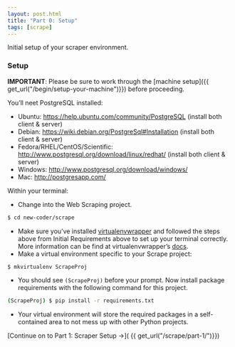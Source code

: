 ```yaml
---
layout: post.html
title: "Part 0: Setup"
tags: [scrape]
---
```


Initial setup of your scraper environment.


### Setup

**IMPORTANT**: Please be sure to work through the [machine setup]({{ get_url("/begin/setup-your-machine")}}) before proceeding.

You’ll neet PostgreSQL installed:

* Ubuntu: https://help.ubuntu.com/community/PostgreSQL   (install both client & server)
* Debian: https://wiki.debian.org/PostgreSql#Installation  (install both client & server)
* Fedora/RHEL/CentOS/Scientific: http://www.postgresql.org/download/linux/redhat/  (install both client & server)
* Windows: http://www.postgresql.org/download/windows/
* Mac: http://postgresapp.com/

Within your terminal:

* Change into the Web Scraping project.

```bash
$ cd new-coder/scrape
```

* Make sure you’ve installed [virtualenvwrapper](http://pypi.python.org/pypi/virtualenvwrapper) and followed the steps above from Initial Requirements above to set up your terminal correctly.  More information can be find at virtualenvwrapper’s [docs](http://virtualenvwrapper.readthedocs.org/en/latest/).
* Make a virtual environment specific to your Scrape project:

```bash
$ mkvirtualenv ScrapeProj
```

* You should see `(ScrapeProj)` before your prompt. Now install package requirements with the following command for this project.

```bash
(ScrapeProj) $ pip install -r requirements.txt
```

* Your virtual environment will store the required packages in a self-contained area to not mess up with other Python projects.

[Continue on to Part 1: Scraper Setup &rarr;]( {{ get_url("/scrape/part-1/")}})
